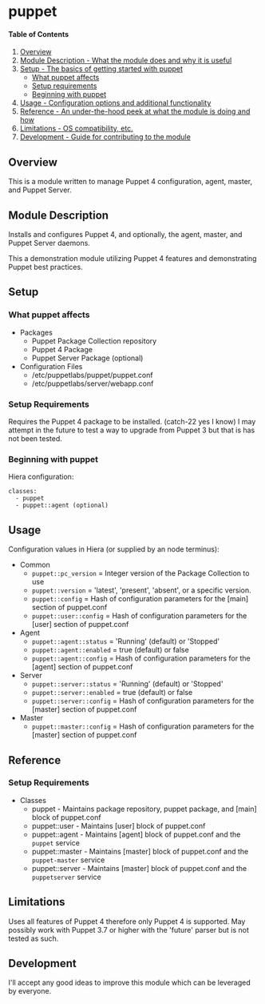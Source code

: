 # puppet

#### Table of Contents

1. [Overview](#overview)
2. [Module Description - What the module does and why it is useful](#module-description)
3. [Setup - The basics of getting started with puppet](#setup)
    * [What puppet affects](#what-puppet-affects)
    * [Setup requirements](#setup-requirements)
    * [Beginning with puppet](#beginning-with-puppet)
4. [Usage - Configuration options and additional functionality](#usage)
5. [Reference - An under-the-hood peek at what the module is doing and how](#reference)
5. [Limitations - OS compatibility, etc.](#limitations)
6. [Development - Guide for contributing to the module](#development)

## Overview

This is a module written to manage Puppet 4 configuration, agent, master, and Puppet Server.

## Module Description

Installs and configures Puppet 4, and optionally, the agent, master, and Puppet Server
daemons.

This a demonstration module utilizing Puppet 4 features and demonstrating Puppet best practices.

## Setup

### What puppet affects

* Packages
  * Puppet Package Collection repository
  * Puppet 4 Package
  * Puppet Server Package (optional)
* Configuration Files
  * /etc/puppetlabs/puppet/puppet.conf
  * /etc/puppetlabs/server/webapp.conf

### Setup Requirements

Requires the Puppet 4 package to be installed. (catch-22 yes I know)
I may attempt in the future to test a way to upgrade from Puppet 3 but that is
has not been tested.

### Beginning with puppet

Hiera configuration:

    classes:
      - puppet
      - puppet::agent (optional)

## Usage

Configuration values in Hiera (or supplied by an node terminus):

* Common
  * `puppet::pc_version` = Integer version of the Package Collection to use
  * `puppet::version` = 'latest', 'present', 'absent', or a specific version.
  * `puppet::config` = Hash of configuration parameters for the [main] section of puppet.conf
  * `puppet::user::config` = Hash of configuration parameters for the [user] section of puppet.conf
* Agent
  * `puppet::agent::status` = 'Running' (default) or 'Stopped'
  * `puppet::agent::enabled` = true (default) or false
  * `puppet::agent::config` = Hash of configuration parameters for the [agent] section of puppet.conf
* Server
  * `puppet::server::status` = 'Running' (default) or 'Stopped'
  * `puppet::server::enabled` = true (default) or false
  * `puppet::server::config` = Hash of configuration parameters for the [master] section of puppet.conf
* Master
  * `puppet::master::config` = Hash of configuration parameters for the [master] section of puppet.conf

## Reference

### Setup Requirements

* Classes
  * puppet - Maintains package repository, puppet package, and [main] block of puppet.conf
  * puppet::user - Maintains [user] block of puppet.conf
  * puppet::agent - Maintains [agent] block of puppet.conf and the `puppet` service
  * puppet::master - Maintains [master] block of puppet.conf and the `puppet-master` service
  * puppet::server - Maintains [master] block of puppet.conf and the `puppetserver` service

## Limitations

Uses all features of Puppet 4 therefore only Puppet 4 is supported. May possibly work
with Puppet 3.7 or higher with the 'future' parser but is not tested as such.

## Development

I'll accept any good ideas to improve this module which can be leveraged by everyone.
